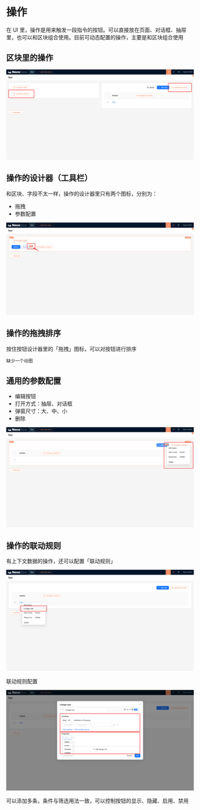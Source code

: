 # 操作

在 UI 里，操作是用来触发一段指令的按钮。可以直接放在页面、对话框、抽屉里，也可以和区块组合使用。目前可动态配置的操作，主要是和区块组合使用

## 区块里的操作

![](./static/DKwnbW8MfohvHjxplG4cVkcnn8d.png)

## 操作的设计器（工具栏）

和区块、字段不太一样，操作的设计器里只有两个图标，分别为：

- 拖拽
- 参数配置

![](./static/XbxybS8u3od6TfxiQDYcTMq4n7g.png)

## 操作的拖拽排序

按住按钮设计器里的「拖拽」图标，可以对按钮进行排序

```bash
缺少一个动图
```

## 通用的参数配置

- 编辑按钮
- 打开方式：抽屉、对话框
- 弹窗尺寸：大、中、小
- 删除

![](./static/C8RzbI7v5opcUNx7OWzcz1l6nxc.png)

## 操作的联动规则

有上下文数据的操作，还可以配置「联动规则」

![](./static/JzDSbax1BoXxy2xrD6CcYuEKnRp.png)

联动规则配置

![](./static/U9AwbR4ehodjDyxFgdFcjZssn1e.png)

可以添加多条，条件与筛选用法一致，可以控制按钮的显示、隐藏、启用、禁用
